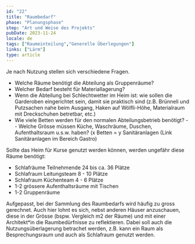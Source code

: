 ```yaml
---
id: "22"
title: "Raumbedarf"
phase: "Planungsphase"
step: "Art und Weise des Projekts"
pubDate: 2023-11-24
locale: de
tags: ["Raumeinteilung","Generelle Überlegungen"]
links: ["Lärm"]
type: article
---
```


Je nach Nutzung stellen sich verschiedene Fragen. 
- Welche Räume benötigt die Abteilung als Gruppenräume?
- Welcher Bedarf besteht für Materiallagerung?
- Wenn die Abteilung bei Schlechtwetter im Heim ist: wie sollen die Garderoben eingerichtet sein, damit sie praktisch sind (z.B. Brünneli und Putzsachen nahe beim Ausgang, Haken auf Wölfli-Höhe, Materialraum mit Dreckschuhen betretbar, etc.)
- Wie viele Betten werden für den normalen Abteilungsbetrieb benötigt? -- Welche Grösse müssen Küche, Waschräume, Duschen, Aufenthaltsraum u.s.w. haben? (x Betten = y Sanitäranlagen (Link Sanitäranlagen im Bereich Gastro)

Sollte das Heim für Kurse genutzt werden können, werden ungefähr diese Räume benötigt:
- Schlafräume Teilnehmende 24 bis ca. 36 Plätze
- Schlafraum Leitungsteam 8 - 10 Plätze
- Schlafraum Küchenteam 4 - 6 Plätze
- 1-2 grössere Aufenthaltsräume mit Tischen
- 1-2 Gruppenräume

Aufgepasst, bei der Sammlung des Raumbedarfs wird häufig zu gross gerechnet. Auch hier lohnt es sich, nebst anderen Häuser anzuschauen, diese in der Grösse (bspw. Vergleich m2 der Räume) und mit einer Architekt*in die Raumbedürfnisse zu reflektieren. Dabei soll auch die Nutzungsüberlagerung betrachet werden, z.B. kann ein Raum als Besprechungsraum und auch als Schlafraum genutzt werden.
